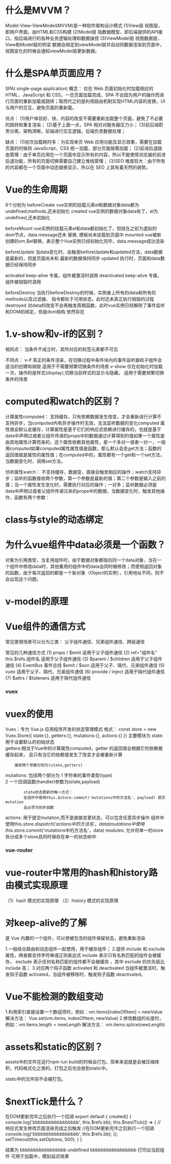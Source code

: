 # 什么是MVVM？
Model-View-ViewModel(MVVM)是一种软件架构设计模式
(1)View层
视图层，即用户界面，由HTML和CSS构建
(2)Model层
指数据模型，即后端提供的API接口，指后端进行的各种业务逻辑处理和数据操控
(3)ViewModel层
视图数据层，View和Model层的桥梁
数据会绑定到viewModel层并自动将数据渲染到页面中，视图变化的时候会通知viewModel层更新数据。

# 什么是SPA单页面应用？
SPA( single-page application)
概念：
仅在 Web 页面初始化时加载相应的 HTML、JavaScript 和 CSS。一旦页面加载完成，SPA 不会因为用户的操作而进行页面的重新加载或跳转；取而代之的是利用路由机制实现HTML内容的变换，UI与用户的交互，避免页面的重新载。

优点：
(1)用户体验好、快，内容的改变不需要重新加载整个页面，避免了不必要的跳转和重复渲染；
(2)基于上面一点，SPA 相对对服务器压力小；
(3)前后端职责分离，架构清晰，前端进行交互逻辑，后端负责数据处理；

缺点：
(1)初次加载耗时多：为实现单页 Web 应用功能及显示效果，需要在加载页面的时候将 JavaScript、CSS 统一加载，部分页面按需加载；
(2)前进后退路由管理：由于单页应用在一个页面中显示所有的内容，所以不能使用浏览器的前进后退功能，所有的页面切换需要自己建立堆栈管理；
(3)SEO 难度较大：由于所有的内容都在一个页面中动态替换显示，所以在 SEO 上其有着天然的弱势。

# Vue的生命周期
8个分别为
beforeCreate  vue实例的挂载元素el和数据对象data都为undefined;methods,还未初始化
created       vue实例的数据对象data有了，el为undefined,还未初始化


beforeMount   vue实例的挂载元素el和data都初始化了，但挂在之前为虚拟的dom节点，data.message还未
              替换, 模板尚未挂载到页面中
mounted       vue被新创建的vm.$el替换，表示整个Vue实例已经初始化完毕，data.message成功渲染


beforeUpdate  当data变化时，会触发beforeUpdate和updated方法，data数据是最新的，但是页面尚未和
              最新的数据保持同步
updated       执行时，页面和data数据已经保持同步


activated     keep-alive 专属，组件被激活时调用
deactivated   keep-alive 专属，组件被销毁时调用


beforeDestroy 当执行beforeDestroy的时候，实例身上所有的data和所有的methods以及过滤器、
              指令都处于可用状态，此时还未真正执行销毁的过程
destroyed     对data的改变不会再触发周期函数，此时vue实例已经解除了事件监听和DOM的绑定，但是dom结构
              依然存在

# 1.v-show和v-if的区别？
相同点： 当条件不成立时，其所对应的标签元素都不可见

不同点：
v-if   真正的条件渲染，在切换过程中条件块内的事件监听器和子组件会适当的创建和销毁
       适用于不需要频繁切换条件的场景
v-show 仅在初始化时加载一次，操作的是样式(display),切换当前样式的显示与隐藏，
       适用于需要频繁切换条件的场景

# computed和watch的区别？
计算属性computed：
    支持缓存，只有依赖数据发生改变，才会重新进行计算不支持异步，当computed内有异步操作时无效，无法监听数据的变化computed 属性值会默认走缓存，计算属性是基于它们的响应式依赖进行缓存的，也就是基于data中声明过或者父组件传递的props中的数据通过计算得到的值如果一个属性是由其他属性计算而来的，这个属性依赖其他属性，是一个多对一或者一对一，一般用computed如果computed属性属性值是函数，那么默认会走get方法；函数的返回值就是属性的属性值；在computed中的，属性都有一个get和一个set方法，当数据变化时，调用set方法。

侦听属性watch：
    不支持缓存，数据变，直接会触发相应的操作；watch支持异步；监听的函数接收两个参数，第一个参数是最新的值；第二个参数是输入之前的值；当一个属性发生变化时，需要执行对应的操作；一对多；监听数据必须是data中声明过或者父组件传递过来的props中的数据，当数据变化时，触发其他操作，函数有两个参数：

# class与style的动态绑定

# 为什么vue组件中data必须是一个函数？
对象为引用类型，当复用组件时，由于数据对象都指向同一个data对象，当在一个组件中修改data时，其他重用的组件中的data会同时被修改；而使用返回对象的函数，由于每次返回的都是一个新对象（Object的实例），引用地址不同，则不会出现这个问题。

# v-model的原理



# Vue组件的通信方式
常见使用场景可以分为三类：
父子组件通信、兄弟组件通信、跨级通信

常见的几种通信方式
(1) props / $emit                     适用于父子组件通信
(2) ref="组件名" this.$refs.组件名     适用于父子组件通信
(3) $parent / $children               适用于父子组件通信
(4) EventBus 事件总线 $emit / $son     适用于父子、隔代、兄弟组件通信
(5) vuex                              适用于父子、隔代、兄弟组件通信
(6) provide / inject                  适用于隔代组件通信
(7) $attrs / $listeners               适用于隔代组件通信
 
### vuex

# vuex的使用
Vuex：专为 Vue.js 应用程序开发的状态管理模式
格式：
const store = new Vuex.Store({
  state:{},
  getters:{},
  mutations:{},
  actions:{}
})
主要模块为
state:用于设置默认的初始状态  
getters:相当于Vue中的计算属性computed，getter 的返回值会根据它的依赖被缓存起来，
        且只有当它的依赖值发生了改变才会被重新计算

        接收两个参数分别为(state,getters)
mutations: 包括两个部分为 
            1 字符串的事件类型(type)  
            2 一个回调函数(handler)参数为(state,payload)

            state状态更新的唯一方式：
            在组件中使用this.$store.commit('mutations中的方法名'，payload) 提交mutation
            且必须为同步函数
actions: 用于提交mutation,而不是直接变更状态，可以包含任意异步操作
            组件中使用this.$store.dispatch('actions中的方法名'，data)
            mutations中使用this.$store.commit('mutations中的方法名'，data)
modules: 允许将单一的store拆分成多个store且同时保存在单一的状态树中


### vue-router
#  vue-router中常用的hash和history路由模式实现原理
（1）hash 模式的实现原理
（2）history 模式的实现原理

# 对keep-alive的了解
是 Vue 内置的一个组件，可以使被包含的组件保留状态，避免重新渲染

1.一般结合路由和动态组件一起使用，用于缓存组件；
2.提供 include 和 exclude 属性，两者都支持字符串或正则表达式
  include 表示只有名称匹配的组件会被缓存，
  exclude 表示任何名称匹配的组件都不会被缓存 ，其中 exclude 的优先级比 include 高；
3.对应两个钩子函数 activated 和 deactivated 
  当组件被激活时，触发钩子函数 activated，当组件被移除时，触发钩子函数 deactivated。

# Vue不能检测的数组变动
1.利用索引直接设置一个数组项时，例如：vm.items[indexOfItem] = newValue
  解决方法： Vue.set(vm.items, indexOfItem, newValue)
2.修改数组的长度时，例如：vm.items.length = newLength
  解决方法： vm.items.splice(newLength)

# assets和static的区别？
assets中的文件在运行npm run build的时候会打包，简单来说就是会被压缩体积，代码格式化之类的。打包之后也会放到static中。

static中的文件则不会被打包。

# $nextTick是什么？
在DOM更新完毕之后执行一个回调
<template>
  <div :class="$style.behavior">
    <TopView :cparams="params" ref="bb"></TopView>
  </div>
</template>
export default {
  created() {
    console.log('bbbbbbbbbbbbbbbbb', this.$refs.bb);
    this.$nextTick(() => {
    // 响应式发生修改页面渲染完成之后触发
    //在DOM更新完毕之后执行一个回调
    console.log('bbbbbbbbbbbbbbbbb', this.$refs.bb);
    });
    setTimeout(this.setOptions, 500);
  }
}

结果为
bbbbbbbbbbbbbbbbb  undefined
bbbbbbbbbbbbbbbbb  打印出当前组件
可用于加载中，模拟延迟效果